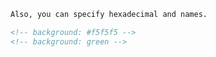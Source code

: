 <!-- background: '../../../intro/assets/background.jpeg' -->

```md
Also, you can specify hexadecimal and names.

<!-- background: #f5f5f5 -->
<!-- background: green -->
```
